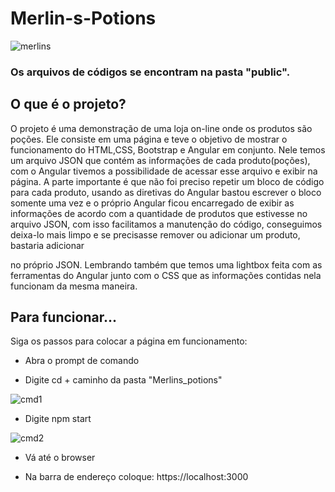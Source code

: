 # Merlin-s-Potions

![merlins](https://user-images.githubusercontent.com/8854900/39221233-23f38de0-480c-11e8-82b2-7431b0912046.JPG)



### Os arquivos de códigos se encontram na pasta "public".

## O que é o projeto?

O projeto é uma demonstração de uma loja on-line onde os produtos são poções. Ele consiste
em uma página e teve o objetivo de mostrar o funcionamento do HTML,CSS,
Bootstrap e Angular em conjunto. Nele temos um arquivo JSON que contém as 
informações de cada produto(poções), com o Angular tivemos a possibilidade de acessar 
esse arquivo e exibir na página.
A parte importante é que não foi preciso repetir um bloco de código para cada produto, 
usando as diretivas do Angular bastou escrever o bloco somente uma vez e o próprio
Angular ficou encarregado de exibir as informações de acordo com a quantidade de produtos
que estivesse no arquivo JSON, com isso facilitamos a manutenção do código, conseguimos
deixa-lo mais limpo e se precisasse remover ou adicionar um produto, bastaria adicionar

no próprio JSON. Lembrando também que temos uma lightbox feita com as ferramentas
do Angular junto com o CSS que as informações contidas nela funcionam da mesma maneira.

## Para funcionar...

Siga os passos para colocar a página em funcionamento:

* Abra o prompt de comando

* Digite cd + caminho da pasta "Merlins_potions"

![cmd1](https://user-images.githubusercontent.com/8854900/39222036-be82889e-4810-11e8-86c5-8f2515e0c275.JPG)

* Digite npm start

![cmd2](https://user-images.githubusercontent.com/8854900/39222138-6b1cac74-4811-11e8-9e36-9598b0712d96.JPG)

* Vá até o browser



* Na barra de endereço coloque: https://localhost:3000

